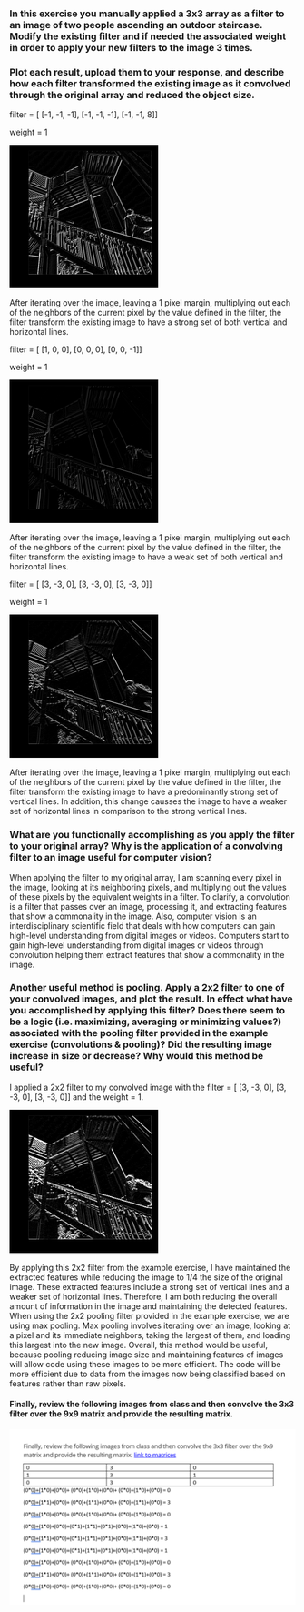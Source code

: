 ### In this exercise you manually applied a 3x3 array as a filter to an image of two people ascending an outdoor staircase. Modify the existing filter and if needed the associated weight in order to apply your new filters to the image 3 times.

### Plot each result, upload them to your response, and describe how each filter transformed the existing image as it convolved through the original array and reduced the object size. 

filter = [ [-1, -1, -1], [-1, -1, -1], [-1, -1, 8]]

weight  = 1

![img_33.png](img_33.png)

After iterating over the image, leaving a 1 pixel margin, multiplying out each of the neighbors of the current pixel by the value defined in the filter, the filter transform the existing image to have a strong set of both vertical and horizontal lines.

filter = [ [1, 0, 0], [0, 0, 0], [0, 0, -1]]

weight = 1

![img_34.png](img_34.png)

After iterating over the image, leaving a 1 pixel margin, multiplying out each of the neighbors of the current pixel by the value defined in the filter, the filter transform the existing image to have a weak set of both vertical and horizontal lines. 

filter = [ [3, -3, 0], [3, -3, 0], [3, -3, 0]]

weight = 1

![img_35.png](img_35.png)

After iterating over the image, leaving a 1 pixel margin, multiplying out each of the neighbors of the current pixel by the value defined in the filter, the filter transform the existing image to have a predominantly strong set of vertical lines. In addition, this change causses the image to have a weaker set of horizontal lines in comparison to the strong vertical lines.

### What are you functionally accomplishing as you apply the filter to your original array? Why is the application of a convolving filter to an image useful for computer vision? 

When applying the filter to my original array, I am scanning every pixel in the image, looking at its neighboring pixels, and multiplying out the values of these pixels by the equivalent weights in a filter. To clarify, a convolution is a filter that passes over an image, processing it, and extracting features that show a commonality in the image. Also, computer vision is an interdisciplinary scientific field that deals with how computers can gain high-level understanding from digital images or videos. Computers start to gain high-level understanding from digital images or videos through convolution helping them extract features that show a commonality in the image. 

### Another useful method is pooling. Apply a 2x2 filter to one of your convolved images, and plot the result. In effect what have you accomplished by applying this filter? Does there seem to be a logic (i.e. maximizing, averaging or minimizing values?) associated with the pooling filter provided in the example exercise (convolutions & pooling)? Did the resulting image increase in size or decrease? Why would this method be useful?
I applied a 2x2 filter to my convolved image with the filter = [ [3, -3, 0], [3, -3, 0], [3, -3, 0]]
and the weight = 1.

![img_41.png](img_41.png)

By applying this 2x2 filter from the example exercise, I have maintained the extracted features while reducing the image to 1/4 the size of the original image. 
These extracted features include a strong set of vertical lines and a weaker set of horizontal lines. 
Therefore, I am both reducing the overall amount of information in the image and maintaining the detected features. 
When using the 2x2 pooling filter provided in the example exercise, we are using max pooling. Max pooling involves iterating over an image, looking at a pixel and its immediate neighbors, taking the largest of them, and loading this largest into the new image. 
Overall, this method would be useful, because pooling reducing image size and maintaining features of images will allow code using these images to be more efficient. The code will be more efficient due to data from the images now being classified based on features rather than raw pixels. 

#### Finally, review the following images from class and then convolve the 3x3 filter over the 9x9 matrix and provide the resulting matrix.

![img_40.png](img_40.png)
